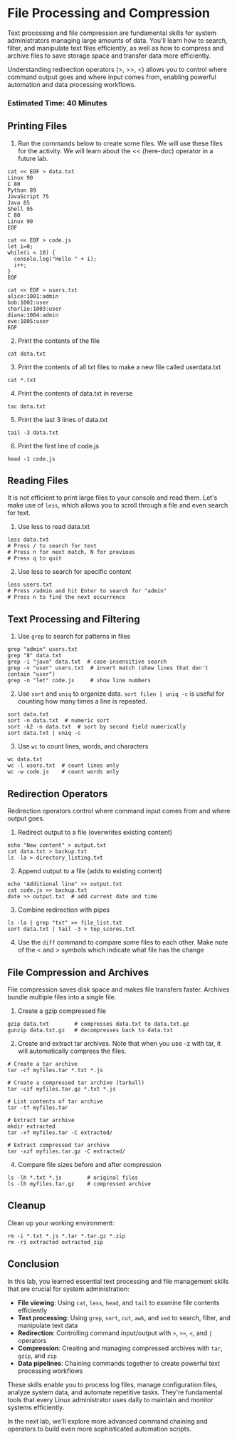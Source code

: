 # File Processing and Compression

Text processing and file compression are fundamental skills for system administrators managing large amounts of data. 
You'll learn how to search, filter, and manipulate text files efficiently, as well as how to compress and archive files to save storage space and transfer data more efficiently.

Understanding redirection operators (>, >>, <) allows you to control where command output goes and where input comes from, enabling powerful automation and data processing workflows.

### Estimated Time: 40 Minutes

## Printing Files

1. Run the commands below to create some files. We will use these files for the activity. We will learn about the << (here-doc) operator in a future lab.
```
cat << EOF > data.txt
Linux 90
C 80
Python 89
JavaScript 75
Java 85
Shell 95
C 80
Linux 90
EOF

cat << EOF > code.js
let i=0;
while(i < 10) {
  console.log("Hello " + i);
  i++;
}
EOF

cat << EOF > users.txt
alice:1001:admin
bob:1002:user
charlie:1003:user
diana:1004:admin
eve:1005:user
EOF
```

2. Print the contents of the file
```
cat data.txt
```

3. Print the contents of all txt files to make a new file called userdata.txt
```
cat *.txt
```

4. Print the contents of data.txt in reverse
```
tac data.txt
```

5. Print the last 3 lines of data.txt
```
tail -3 data.txt
```

6. Print the first line of code.js
```
head -1 code.js
```

## Reading Files

It is not efficient to print large files to your console and read them. Let's make use of `less`, which allows you to scroll through a file and even search for text.

1. Use less to read data.txt
```
less data.txt
# Press / to search for text
# Press n for next match, N for previous
# Press q to quit
```

2. Use less to search for specific content
```
less users.txt
# Press /admin and hit Enter to search for "admin"
# Press n to find the next occurrence
```

## Text Processing and Filtering

1. Use `grep` to search for patterns in files
```
grep "admin" users.txt
grep "8" data.txt
grep -i "java" data.txt  # case-insensitive search
grep -v "user" users.txt  # invert match (show lines that don't contain "user")
grep -n "let" code.js     # show line numbers
```

2. Use `sort` and `uniq` to organize data. `sort filen | uniq -c` is useful for counting how many times a line is repeated.
```
sort data.txt
sort -n data.txt  # numeric sort
sort -k2 -n data.txt  # sort by second field numerically
sort data.txt | uniq -c
```

3. Use `wc` to count lines, words, and characters
```
wc data.txt
wc -l users.txt  # count lines only
wc -w code.js    # count words only
```

## Redirection Operators

Redirection operators control where command input comes from and where output goes.

1. Redirect output to a file (overwrites existing content)
```
echo "New content" > output.txt
cat data.txt > backup.txt
ls -la > directory_listing.txt
```

2. Append output to a file (adds to existing content)
```
echo "Additional line" >> output.txt
cat code.js >> backup.txt
date >> output.txt  # add current date and time
```

3. Combine redirection with pipes
```
ls -la | grep "txt" >> file_list.txt
sort data.txt | tail -3 > top_scores.txt
```

4. Use the `diff` command to compare some files to each other. Make note of the < and > symbols which indicate what file has the change

## File Compression and Archives

File compression saves disk space and makes file transfers faster. Archives bundle multiple files into a single file.

1. Create a gzip compressed file
```
gzip data.txt        # compresses data.txt to data.txt.gz
gunzip data.txt.gz   # decompresses back to data.txt
```

2. Create and extract tar archives. Note that when you use -z with tar, it will automatically compress the files.
```
# Create a tar archive
tar -cf myfiles.tar *.txt *.js

# Create a compressed tar archive (tarball)
tar -czf myfiles.tar.gz *.txt *.js

# List contents of tar archive
tar -tf myfiles.tar

# Extract tar archive
mkdir extracted
tar -xf myfiles.tar -C extracted/

# Extract compressed tar archive
tar -xzf myfiles.tar.gz -C extracted/
```

4. Compare file sizes before and after compression
```
ls -lh *.txt *.js        # original files
ls -lh myfiles.tar.gz    # compressed archive
```


## Cleanup
Clean up your working environment:
```
rm -i *.txt *.js *.tar *.tar.gz *.zip
rm -ri extracted extracted_zip
```

## Conclusion

In this lab, you learned essential text processing and file management skills that are crucial for system administration:

- **File viewing**: Using `cat`, `less`, `head`, and `tail` to examine file contents efficiently
- **Text processing**: Using `grep`, `sort`, `cut`, `awk`, and `sed` to search, filter, and manipulate text data
- **Redirection**: Controlling command input/output with `>`, `>>`, `<`, and `|` operators
- **Compression**: Creating and managing compressed archives with `tar`, `gzip`, and `zip`
- **Data pipelines**: Chaining commands together to create powerful text processing workflows

These skills enable you to process log files, manage configuration files, analyze system data, and automate repetitive tasks. They're fundamental tools that every Linux administrator uses daily to maintain and monitor systems efficiently.

In the next lab, we'll explore more advanced command chaining and operators to build even more sophisticated automation scripts.
